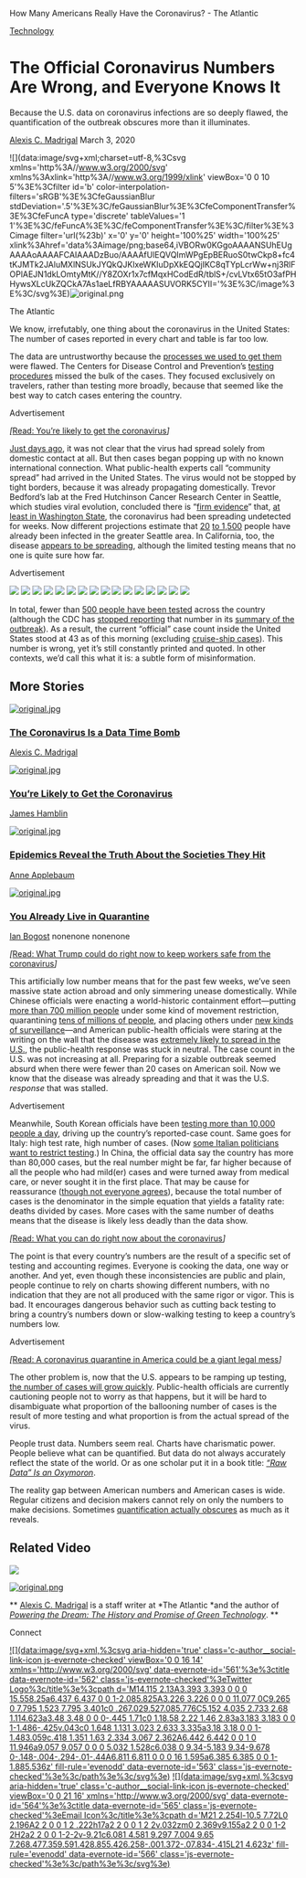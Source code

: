How Many Americans Really Have the Coronavirus? - The Atlantic

 [Technology](https://www.theatlantic.com/technology/)

# The Official Coronavirus Numbers Are Wrong, and Everyone Knows It

Because the U.S. data on coronavirus infections are so deeply flawed, the quantification of the outbreak obscures more than it illuminates.

[Alexis C. Madrigal](https://www.theatlantic.com/author/alexis-madrigal/)
  March 3, 2020

![](data:image/svg+xml;charset=utf-8,%3Csvg xmlns='http%3A//www.w3.org/2000/svg' xmlns%3Axlink='http%3A//www.w3.org/1999/xlink' viewBox='0 0 10 5'%3E%3Cfilter id='b' color-interpolation-filters='sRGB'%3E%3CfeGaussianBlur stdDeviation='.5'%3E%3C/feGaussianBlur%3E%3CfeComponentTransfer%3E%3CfeFuncA type='discrete' tableValues='1 1'%3E%3C/feFuncA%3E%3C/feComponentTransfer%3E%3C/filter%3E%3Cimage filter='url(%23b)' x='0' y='0' height='100%25' width='100%25' xlink%3Ahref='data%3Aimage/png;base64,iVBORw0KGgoAAAANSUhEUgAAAAoAAAAFCAIAAADzBuo/AAAAfUlEQVQImWPgEpBERuoS0twCkp8+fc4tKJMTk2JAluMXlNSUkJYQkQJKlxeWKIuDpXkEQQjIKC8qTYpLcrWw+nj3RlFOPlAEJN1dkLOmtyMtK//Y8ZOXr1x7cfMqxHCodEdR/tblS+/cvLVtx65tO3afPHHywsXLcUkZQCkA7As1aeLfRBYAAAAASUVORK5CYII='%3E%3C/image%3E%3C/svg%3E)![original.png](../_resources/952b1f20a2e0ebc0e6fc1b2181b4c7fb.png)

The Atlantic

We know, irrefutably, one thing about the coronavirus in the United States: The number of cases reported in every chart and table is far too low.

The data are untrustworthy because the [processes we used to get them](https://www.washingtonpost.com/politics/inside-trumps-frantic-attempts-to-minimize-the-coronavirus-crisis/2020/02/29/7ebc882a-5b25-11ea-9b35-def5a027d470_story.html) were flawed. The Centers for Disease Control and Prevention’s [testing p](https://www.nytimes.com/2020/02/27/health/coronavirus-testing-california.html)[rocedures](https://www.nytimes.com/2020/03/02/health/coronavirus-testing-cdc.html) missed the bulk of the cases. They focused exclusively on travelers, rather than testing more broadly, because that seemed like the best way to catch cases entering the country.

Advertisement

*[*[Read: You’re likely to get the coronavirus](https://www.theatlantic.com/health/archive/2020/02/covid-vaccine/607000/)*]*

[Just days ago](https://www.cnn.com/2020/02/27/health/us-cases-coronavirus-community-transmission/index.html), it was not clear that the virus had spread solely from domestic contact at all. But then cases began popping up with no known international connection. What public-health experts call “community spread” had arrived in the United States. The virus would not be stopped by tight borders, because it was already propagating domestically. Trevor Bedford’s lab at the Fred Hutchinson Cancer Research Center in Seattle, which studies viral evolution, concluded there is “[firm evidence](https://bedford.io/blog/ncov-cryptic-transmission/)” that, [at least in Washington State](https://twitter.com/trvrb/status/1234589598652784642?s=20), the coronavirus had been spreading undetected for weeks. Now different projections estimate that [20](https://twitter.com/trvrb/status/1234589820946534401?s=20)  [to 1,500](https://twitter.com/trvrb/status/1234589598652784642?s=20) people have already been infected in the greater Seattle area. In California, too, the disease [appears to be spreading](https://www.sacbee.com/news/local/health-and-medicine/article240799126.html), although the limited testing means that no one is quite sure how far.

Advertisement

![](../_resources/306cb7281125de109ef0f56ff9221dce.png)
![](../_resources/59df6f77b863b618d8f6c948fd331a14.png)
![](../_resources/4cc88e25c46a9b9c7ae67ca6c9f657f1.png)
![](../_resources/d9d52402fd12b3a45b08a310a765f893.png)
![](../_resources/f7bc1c7654490b2fee3503613152d29d.png)
![](../_resources/30ba455c2f722747a2046590aaaae4ff.png)
![](../_resources/9f0ebfa91aa54d2d192d6175a15ed487.png)
![](../_resources/22643324476739bda0e68e6b60408ef3.png)
![](../_resources/59e494c4cd86bff0878c91654af65ba3.png)
![](../_resources/9fdd2772a2b71267b936ba9fe11d3990.png)
![](../_resources/7c376c286cb2c181e798036742766647.png)
![](../_resources/e4ad15326437082f9af47e3c25e36182.png)
![](../_resources/420e571b3b70861ac6beb75352f7ef2b.png)
![](../_resources/96b7678549e9dbfd144aa35ca2d7fe7d.png)
![](../_resources/48e1487367b0470e27d4ceac62cbb944.png)
![](../_resources/a5213362ad0e7fd292bd65d8eb7503ed.png)

In total, fewer than [500 people have been tested](https://www.fiercebiotech.com/medtech/new-california-coronavirus-case-reveals-problems-u-s-testing-protocols) across the country (although the CDC has [stopped reporting](https://web.archive.org/web/20200301063238/https://www.cdc.gov/coronavirus/2019-ncov/cases-in-us.html) that number in its [summary of the outbreak](https://www.cdc.gov/coronavirus/2019-ncov/cases-in-us.html)). As a result, the current “official” case count inside the United States stood at 43 as of this morning (excluding [cruise-ship cases](https://www.theatlantic.com/ideas/archive/2020/02/i-prepared-everything-not-coronavirus-cruise-ship/607138/)). This number is wrong, yet it’s still constantly printed and quoted. In other contexts, we’d call this what it is: a subtle form of misinformation.

## More Stories

[![original.jpg](../_resources/01571e855928458ab4e74e727cf66552.jpg)](https://www.theatlantic.com/technology/archive/2020/02/coronavirus-effects-on-global-markets-will-be-delayed/606508/)

### [The Coronavirus Is a Data Time Bomb](https://www.theatlantic.com/technology/archive/2020/02/coronavirus-effects-on-global-markets-will-be-delayed/606508/)

 [Alexis C. Madrigal](https://www.theatlantic.com/author/alexis-madrigal/)

[![original.jpg](../_resources/aed79d12bf628c3a6be258cb8affd696.jpg)](https://www.theatlantic.com/health/archive/2020/02/covid-vaccine/607000/)

### [You’re Likely to Get the Coronavirus](https://www.theatlantic.com/health/archive/2020/02/covid-vaccine/607000/)

 [James Hamblin](https://www.theatlantic.com/author/james-hamblin/)

[![original.jpg](../_resources/3fd9cc60c899fd27268a06166e174752.jpg)](https://www.theatlantic.com/ideas/archive/2020/03/italys-response-to-coronavirus/607306/)

### [Epidemics Reveal the Truth About the Societies They Hit](https://www.theatlantic.com/ideas/archive/2020/03/italys-response-to-coronavirus/607306/)

 [Anne Applebaum](https://www.theatlantic.com/author/anne-applebaum/)

[![original.jpg](../_resources/f12d03ec6259bb572b36ec352a270a8c.jpg)](https://www.theatlantic.com/technology/archive/2020/03/coronavirus-you-already-live-quarantine/607474/)

### [You Already Live in Quarantine](https://www.theatlantic.com/technology/archive/2020/03/coronavirus-you-already-live-quarantine/607474/)

 [Ian Bogost](https://www.theatlantic.com/author/ian-bogost/)
nonenone
nonenone

*[*[Read: What Trump could do right now to keep workers safe from the coronavirus](https://www.theatlantic.com/ideas/archive/2020/03/use-osha-help-stem-covid-19-pandemic/607312/)*]*

This artificially low number means that for the past few weeks, we’ve seen massive state action abroad and only simmering unease domestically. While Chinese officials were enacting a world-historic containment effort—putting [more than 700 million people](https://www.nytimes.com/2020/02/15/business/china-coronavirus-lockdown.html) under some kind of movement restriction, quarantining [tens of millions of people](https://www.latimes.com/science/story/2020-01-28/wuhan-chinas-coronavirus-50-million-people-quarantined), and placing others under [new kinds of surveillance](https://www.nytimes.com/2020/03/01/business/china-coronavirus-surveillance.html)—and American public-health officials were staring at the writing on the wall that the disease was [extremely likely to spread in the U.S.](https://www.theatlantic.com/health/archive/2020/02/covid-vaccine/607000/), the public-health response was stuck in neutral. The case count in the U.S. was not increasing at all. Preparing for a sizable outbreak seemed absurd when there were fewer than 20 cases on American soil. Now we know that the disease was already spreading and that it was the U.S. *response* that was stalled.

Advertisement

Meanwhile, South Korean officials have been [testing more than 10,000 people a day](https://abcnews.go.com/International/massive-coronavirus-testing-program-south-korea-underscores-nimble/story?id=69226222), driving up the country’s reported-case count. Same goes for Italy: high test rate, high number of cases. (Now [some Italian politicians want to restrict testing](https://www.bloomberg.com/opinion/articles/2020-03-02/coronavirus-accounting-is-looking-vulnerable-in-italy-and-china).) In China, the official data say the country has more than 80,000 cases, but the real number might be far, far higher because of all the people who had mild(er) cases and were turned away from medical care, or never sought it in the first place. That may be cause for reassurance ([though not everyone agrees](https://www.statnews.com/2020/02/25/new-data-from-china-buttress-fears-about-high-coronavirus-fatality-rate-who-expert-says/)), because the total number of cases is the denominator in the simple equation that yields a fatality rate: deaths divided by cases. More cases with the same number of deaths means that the disease is likely less deadly than the data show.

*[*[Read: What you can do right now about the coronavirus](https://www.theatlantic.com/health/archive/2020/03/coronavirus-what-you-can-do-help-slow-outbreak/607369/)*]*

The point is that every country’s numbers are the result of a specific set of testing and accounting regimes. Everyone is cooking the data, one way or another. And yet, even though these inconsistencies are public and plain, people continue to rely on charts showing different numbers, with no indication that they are not all produced with the same rigor or vigor. This is bad. It encourages dangerous behavior such as cutting back testing to bring a country’s numbers down or slow-walking testing to keep a country’s numbers low.

Advertisement

*[*[Read: A coronavirus quarantine in America could be a giant legal mess](https://www.theatlantic.com/ideas/archive/2020/02/coronavirus-quarantine-america-could-be-giant-legal-mess/606595/)*]*

The other problem is, now that the U.S. appears to be ramping up testing, [the number of cases will grow quickly](https://www.npr.org/2020/03/01/810958388/as-testing-quickly-ramps-up-expect-more-u-s-coronavirus-cases). Public-health officials are currently cautioning people not to worry as that happens, but it will be hard to disambiguate what proportion of the ballooning number of cases is the result of more testing and what proportion is from the actual spread of the virus.

People trust data. Numbers seem real. Charts have charismatic power. People believe what can be quantified. But data do not always accurately reflect the state of the world. Or as one scholar put it in a book title: *[“Raw Data” Is an Oxymoron](https://mitpress.mit.edu/books/raw-data-oxymoron)*.

The reality gap between American numbers and American cases is wide. Regular citizens and decision makers cannot rely on only the numbers to make decisions. Sometimes [quantification actually obscures](https://www.theatlantic.com/technology/archive/2020/02/coronavirus-effects-on-global-markets-will-be-delayed/606508/) as much as it reveals.

## Related Video

 ![](../_resources/3eacd0132310ea44cad756b378a3bc07.gif)

[![original.png](../_resources/3c96a79d3b3d401efbd7f9cd615663d5.png)](https://www.theatlantic.com/author/alexis-madrigal/)

**  [Alexis C. Madrigal](https://www.theatlantic.com/author/alexis-madrigal/) is a staff writer at *The Atlantic *and the author of *[Powering the Dream: The History and Promise of Green Technology](http://www.amazon.com/Powering-Dream-History-Promise-Technology/dp/030681885X)*. **

Connect

[![](data:image/svg+xml,%3csvg aria-hidden='true' class='c-author__social-link-icon js-evernote-checked' viewBox='0 0 16 14' xmlns='http://www.w3.org/2000/svg' data-evernote-id='561'%3e%3ctitle data-evernote-id='562' class='js-evernote-checked'%3eTwitter Logo%3c/title%3e%3cpath d='M14.115 2.13A3.393 3.393 0 0 0 15.558.25a6.437 6.437 0 0 1-2.085.825A3.226 3.226 0 0 0 11.077 0C9.265 0 7.795 1.523 7.795 3.401c0 .267.029.527.085.776C5.152 4.035 2.733 2.68 1.114.623a3.48 3.48 0 0 0-.445 1.71c0 1.18.58 2.22 1.46 2.83a3.183 3.183 0 0 1-1.486-.425v.043c0 1.648 1.131 3.023 2.633 3.335a3.18 3.18 0 0 1-1.483.059c.418 1.351 1.63 2.334 3.067 2.362A6.442 6.442 0 0 1 0 11.946a9.057 9.057 0 0 0 5.032 1.528c6.038 0 9.34-5.183 9.34-9.678 0-.148-.004-.294-.01-.44A6.811 6.811 0 0 0 16 1.595a6.385 6.385 0 0 1-1.885.536z' fill-rule='evenodd' data-evernote-id='563' class='js-evernote-checked'%3e%3c/path%3e%3c/svg%3e)](https://twitter.com/alexismadrigal)  [![](data:image/svg+xml,%3csvg aria-hidden='true' class='c-author__social-link-icon js-evernote-checked' viewBox='0 0 21 16' xmlns='http://www.w3.org/2000/svg' data-evernote-id='564'%3e%3ctitle data-evernote-id='565' class='js-evernote-checked'%3eEmail Icon%3c/title%3e%3cpath d='M21 2.254l-10.5 7.72L0 2.196A2 2 0 0 1 2 .222h17a2 2 0 0 1 2 2v.032zm0 2.369v9.155a2 2 0 0 1-2 2H2a2 2 0 0 1-2-2v-9.21c6.081 4.581 9.297 7.004 9.65 7.268.477.359.591.428.855.426.258-.001.372-.07.834-.415L21 4.623z' fill-rule='evenodd' data-evernote-id='566' class='js-evernote-checked'%3e%3c/path%3e%3c/svg%3e)](https://amp-theatlantic-com.cdn.ampproject.org/c/s/amp.theatlantic.com/amp/article/607348/mailto:amadrigal@theatlantic.com)